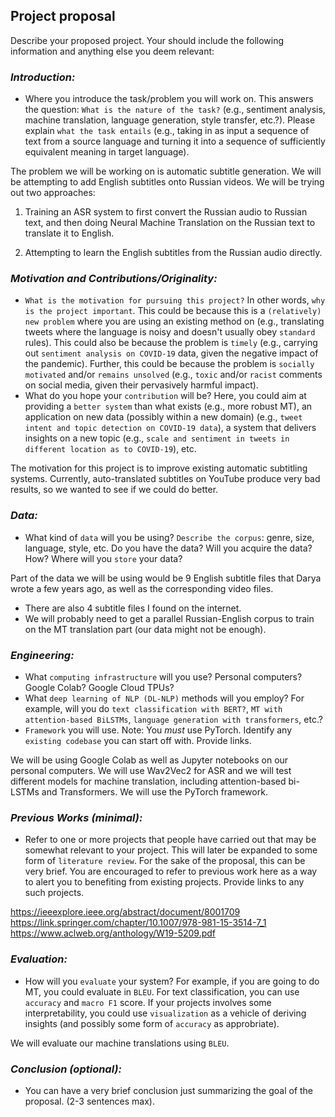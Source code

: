 ## Project proposal

Describe your proposed project. Your should include the following information and anything else you deem relevant:

### *Introduction:* 

- Where you introduce the task/problem you will work on. This answers the question: ``What is the nature of the task?`` 
(e.g., sentiment analysis, machine translation, language generation, style transfer, etc.?). Please explain ``what the task entails`` 
(e.g., taking in as input a sequence of text from a source language and turning it into a sequence of sufficiently equivalent meaning in target language). 

The problem we will be working on is automatic subtitle generation. We will be attempting to add English subtitles onto Russian videos. We will be trying out two approaches:  

1) Training an ASR system to first convert the Russian audio to Russian text, and then doing Neural Machine Translation on the Russian text to translate it to English.

2) Attempting to learn the English subtitles from the Russian audio directly.

### *Motivation and Contributions/Originality:*
- ``What is the motivation for pursuing this project?`` In other words, ``why is the project important``. This could be because this is a ``(relatively) new problem`` where you are using an existing method on (e.g., translating tweets where the language is noisy and doesn't usually obey `standard` rules). This could also be because the problem is ``timely`` (e.g., carrying out ``sentiment analysis on COVID-19`` data, given the negative impact of the pandemic). Further, this could be because the problem is ``socially motivated`` and/or ``remains unsolved`` (e.g., ``toxic`` and/or ``racist`` comments on social media, given their pervasively harmful impact).  
- What do you hope your ``contribution`` will be? Here, you could aim at providing a ``better system`` than what exists (e.g., more robust MT), an application on new data (possibly within a new domain) (e.g., ``tweet intent and topic detection on COVID-19 data``), a system that delivers insights on a new topic (e.g., ``scale and sentiment in tweets in different location as to COVID-19``), etc. 

The motivation for this project is to improve existing automatic subtitling systems. Currently, auto-translated subtitles on YouTube produce very bad results, so we wanted to see if we could do better. 

### *Data:*
- What kind of ``data`` will you be using? ``Describe the corpus``: genre, size, language, style, etc. Do you have the data? Will you acquire the data? How? Where will you ``store`` your data? 

Part of the data we will be using would be 9 English subtitle files that Darya wrote a few years ago, as well as the corresponding video files.

- There are also 4 subtitle files I found on the internet.
- We will probably need to get a parallel Russian-English corpus to train on the MT translation part (our data might not be enough). 

### *Engineering:*
- What ``computing infrastructure`` will you use? Personal computers? Google Colab? Google Cloud TPUs?
- What ``deep learning of NLP (DL-NLP)`` methods will you employ? For example, will you do ``text classification with BERT?``, ``MT with attention-based BiLSTMs``, ``language generation with transformers``, etc.? 
- ``Framework`` you will use. Note: You *must* use PyTorch. Identify any ``existing codebase`` you can start off with. Provide links.

We will be using Google Colab as well as Jupyter notebooks on our personal computers. We will use Wav2Vec2 for ASR and we will test different models for machine translation, including attention-based bi-LSTMs and Transformers. We will use the PyTorch framework.

### *Previous Works (minimal):*
- Refer to one or more projects that people have carried out that may be somewhat relevant to your project. This will later be expanded to some form of ``literature review``. For the sake of the proposal, this can be very brief. You are encouraged to refer to previous work here as a way to alert you to benefiting from existing projects. Provide links to any such projects.

https://ieeexplore.ieee.org/abstract/document/8001709
https://link.springer.com/chapter/10.1007/978-981-15-3514-7_1
https://www.aclweb.org/anthology/W19-5209.pdf

### *Evaluation:*
- How will you ``evaluate`` your system? For example, if you are going to do MT, you could evaluate in ``BLEU``. For text classification, you can use ``accuracy`` and ``macro F1`` score. If your projects involves some interpretability, you could use ``visualization`` as a vehicle of deriving insights (and possibly some form of ``accuracy`` as approbriate).

We will evaluate our machine translations using ``BLEU``.

### *Conclusion (optional):*
- You can have a very brief conclusion just summarizing the goal of the proposal. (2-3 sentences max).
